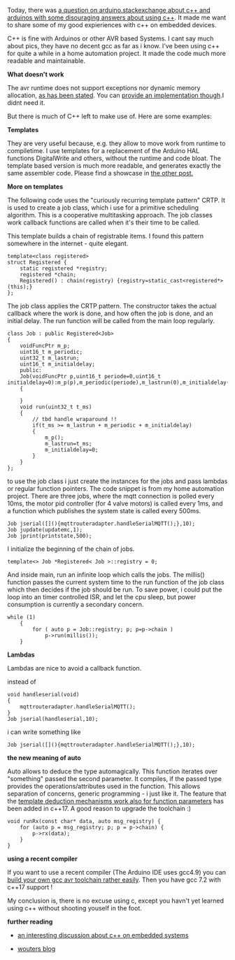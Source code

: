 Today, there was [a question on arduino.stackexchange about c++ and arduinos with some disouraging answers about using c++][5]. It made me want to share some of my good expieriences with c++ on embedded devices.

C++ is fine with Arduinos or other AVR based Systems. I cant say much about pics, they have no decent gcc as far as i know.
I've been using c++ for quite a while in a home automation project. It made the code much more readable and maintainable. 

**What doesn't work**

The avr runtime does not support exceptions nor dynamic memory allocation, [as has been stated][6]. You can [provide an implementation  though][1].I didnt need it.

But there is much of C++ left to make use of. Here are some examples:

**Templates**

They are very useful because, e.g. they allow to move work from runtime to compiletime. I use templates for a replacement of the Arduino HAL functions DigitalWrite and others, without the runtime and code bloat. 
The template based version is much more readable, and generates exactly the same assembler code. Please find a showcase in [the other post.][2]

**More on templates**

The following code uses the "curiously recurring template pattern" CRTP.
It is used to create a job class, which i use for a primitive scheduling algorithm.
This is a cooperative multitasking approach. The job classes work callback functions are called when it's their time to be called.

This template builds a chain of registrable items. I found this pattern somewhere in the internet - quite elegant.

    template<class registered>
    struct Registered {
    	static registered *registry;
    	registered *chain;
    	Registered() : chain(registry) {registry=static_cast<registered*>(this);}
    };

The job class applies the CRTP pattern. The constructor takes the actual callback where the work is done, and how often the job is done, and an initial delay. The run function will be called from the main loop regularly.

    class Job : public Registered<Job>
    {
    	voidFuncPtr m_p;
    	uint16_t m_periodic;
    	uint32_t m_lastrun;
    	uint16_t m_initialdelay;
    	public:
    	Job(voidFuncPtr p,uint16_t periode=0,uint16_t initialdelay=0):m_p(p),m_periodic(periode),m_lastrun(0),m_initialdelay(initialdelay)
    	{
    		
    	}
    	void run(uint32_t t_ms)
    	{
    		// tbd handle wraparound !!
    		if(t_ms >= m_lastrun + m_periodic + m_initialdelay)
    		{
    			m_p();
    			m_lastrun=t_ms;
    			m_initialdelay=0;
    		}
    	}
    };

to use the job class i just create the instances for the jobs and pass lambdas or regular function pointers. The code snippet is from my home automation project. 
There are three jobs, where the mqtt connection is polled every 10ms, the motor pid controller (for 4 valve motors) is called every 1ms, and a function which publishes the system state is called every 500ms.

    Job jserial([](){mqttrouteradapter.handleSerialMQTT();},10);
    Job jupdate(updatemc,1);
    Job jprint(printstate,500);

I initialize the beginning of the chain of jobs.

    template<> Job *Registered< Job >::registry = 0;

And inside main, run an infinite loop which calls the jobs. The millis() function passes the current system time to the run function of the job class which then decides if the job should be run.
To save power, i could put the loop into an timer controlled ISR, and let the cpu sleep, but power consumption is currently a secondary concern.

    while (1)
    	{
    		for ( auto p = Job::registry; p; p=p->chain )
    		    p->run(millis());
    	}

**Lambdas**

Lambdas are nice to avoid a callback function.

instead of 

    void handleserial(void)
    {
    	mqttrouteradapter.handleSerialMQTT();
    }    
    Job jserial(handleserial,10);

i can write something like

    Job jserial([](){mqttrouteradapter.handleSerialMQTT();},10);


**the new meaning of auto** 

Auto allows to deduce the type automagically. This function iterates over "something" passed the second parameter. It compiles, if the passed type provides the operations/attributes used in the function.
This allows separation of concerns, generic programming - i just like it.
The feature that the [template deduction mechanisms work also for function parameters][4] has been added in c++17.
A good reason to upgrade the toolchain :)

	void runRx(const char* data, auto msg_registry) {
		for (auto p = msg_registry; p; p = p->chain) {
			p->rx(data);
		}
	}

**using a recent compiler**

If you want to use a recent compiler (The Arduino IDE uses gcc4.9) you can [build your own gcc avr toolchain rather easily][3]. Then you have gcc 7.2 with c++17 support !

My conclusion is, there is no excuse using c, except you havn't yet learned using c++ without shooting youself in the foot. 

**further reading**

* [an interesting discussion about c++ on embedded systems](https://electronics.stackexchange.com/questions/3027/is-c-suitable-for-embedded-systems)
* [wouters blog](https://www.voti.nl/blog/)



  [1]: http://www.avrfreaks.net/forum/c-new-delete-operator-confusion
  [2]: https://haarer.github.io/c++/avr/templates/i/o/2018/01/21/c++-template-based-hardware-access-vs-classic-approach.html
  [3]: https://github.com/haarer/toolchain68k
  [4]: http://en.cppreference.com/w/cpp/language/auto
  [5]: https://arduino.stackexchange.com/questions/49098/how-can-arduinos-8-bit-microcontrollers-handle-c/49113#49113
  [6]: http://www.nongnu.org/avr-libc/user-manual/FAQ.html#faq_cplusplus

